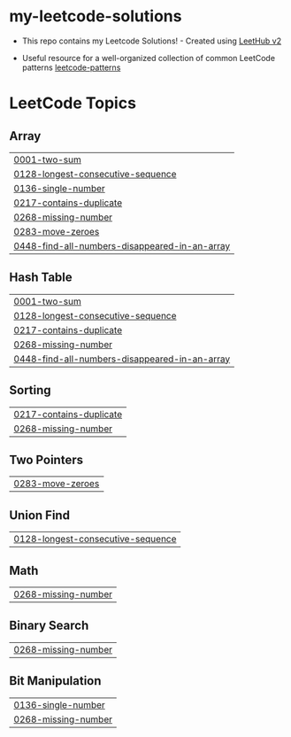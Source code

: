# my-leetcode-solutions
- This repo contains my Leetcode Solutions! - Created using [LeetHub v2](https://github.com/arunbhardwaj/LeetHub-2.0)

- Useful resource for a well-organized collection of common LeetCode patterns [leetcode-patterns](https://seanprashad.com/leetcode-patterns/)

<!---LeetCode Topics Start-->
# LeetCode Topics
## Array
|  |
| ------- |
| [0001-two-sum](https://github.com/Amiraelhoufy/my-leetcode-solutions/tree/master/0001-two-sum) |
| [0128-longest-consecutive-sequence](https://github.com/Amiraelhoufy/my-leetcode-solutions/tree/master/0128-longest-consecutive-sequence) |
| [0136-single-number](https://github.com/Amiraelhoufy/my-leetcode-solutions/tree/master/0136-single-number) |
| [0217-contains-duplicate](https://github.com/Amiraelhoufy/my-leetcode-solutions/tree/master/0217-contains-duplicate) |
| [0268-missing-number](https://github.com/Amiraelhoufy/my-leetcode-solutions/tree/master/0268-missing-number) |
| [0283-move-zeroes](https://github.com/Amiraelhoufy/my-leetcode-solutions/tree/master/0283-move-zeroes) |
| [0448-find-all-numbers-disappeared-in-an-array](https://github.com/Amiraelhoufy/my-leetcode-solutions/tree/master/0448-find-all-numbers-disappeared-in-an-array) |
## Hash Table
|  |
| ------- |
| [0001-two-sum](https://github.com/Amiraelhoufy/my-leetcode-solutions/tree/master/0001-two-sum) |
| [0128-longest-consecutive-sequence](https://github.com/Amiraelhoufy/my-leetcode-solutions/tree/master/0128-longest-consecutive-sequence) |
| [0217-contains-duplicate](https://github.com/Amiraelhoufy/my-leetcode-solutions/tree/master/0217-contains-duplicate) |
| [0268-missing-number](https://github.com/Amiraelhoufy/my-leetcode-solutions/tree/master/0268-missing-number) |
| [0448-find-all-numbers-disappeared-in-an-array](https://github.com/Amiraelhoufy/my-leetcode-solutions/tree/master/0448-find-all-numbers-disappeared-in-an-array) |
## Sorting
|  |
| ------- |
| [0217-contains-duplicate](https://github.com/Amiraelhoufy/my-leetcode-solutions/tree/master/0217-contains-duplicate) |
| [0268-missing-number](https://github.com/Amiraelhoufy/my-leetcode-solutions/tree/master/0268-missing-number) |
## Two Pointers
|  |
| ------- |
| [0283-move-zeroes](https://github.com/Amiraelhoufy/my-leetcode-solutions/tree/master/0283-move-zeroes) |
## Union Find
|  |
| ------- |
| [0128-longest-consecutive-sequence](https://github.com/Amiraelhoufy/my-leetcode-solutions/tree/master/0128-longest-consecutive-sequence) |
## Math
|  |
| ------- |
| [0268-missing-number](https://github.com/Amiraelhoufy/my-leetcode-solutions/tree/master/0268-missing-number) |
## Binary Search
|  |
| ------- |
| [0268-missing-number](https://github.com/Amiraelhoufy/my-leetcode-solutions/tree/master/0268-missing-number) |
## Bit Manipulation
|  |
| ------- |
| [0136-single-number](https://github.com/Amiraelhoufy/my-leetcode-solutions/tree/master/0136-single-number) |
| [0268-missing-number](https://github.com/Amiraelhoufy/my-leetcode-solutions/tree/master/0268-missing-number) |
<!---LeetCode Topics End-->
